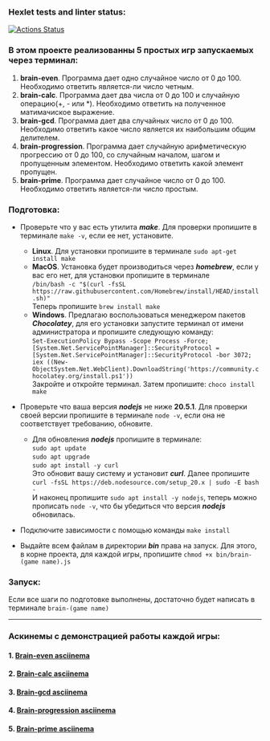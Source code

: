 ### Hexlet tests and linter status:

[![Actions Status](https://github.com/Oligkondr/frontend-project-44/actions/workflows/hexlet-check.yml/badge.svg)](https://github.com/Oligkondr/frontend-project-44/actions)

### В этом проекте реализованны 5 простых игр запускаемых через терминал:

1. **brain-even**. Программа дает одно случайное число от 0 до 100. Необходимо ответить является-ли число четным.
2. **brain-calc**. Программа дает два числа от 0 до 100 и случайную операцию(+, - или *). Необходимо ответить на
   полученное матимачиское выражение.
3. **brain-gcd**. Программа дает два случайных число от 0 до 100. Необходимо ответить какое число является их наибольшим
   общим делителем.
4. **brain-progression**. Программа дает случайную арифметическую прогрессию от 0 до 100, со случайным началом, шагом и
   пропущенным элементом. Необходимо ответить какой элемент пропущен.
5. **brain-prime**. Программа дает случайное число от 0 до 100. Необходимо ответить является-ли число простым.

### Подготовка:

- Проверьте что у вас есть утилита ***make***. Для проверки пропишите в терминале ```make -v```, если ее нет, установите.
    - **Linux**. Для установки пропишите в терминале ```sudo apt-get install make```
    - **MacOS**. Установка будет производиться через ***homebrew***, если у вас его нет, для установки пропишите в
      терминале\
      ```/bin/bash -c "$(curl -fsSL https://raw.githubusercontent.com/Homebrew/install/HEAD/install.sh)"```\
      Теперь пропишите ```brew install make```
    - **Windows**. Предлагаю воспользоваться менеджером пакетов ***Chocolatey***, для его установки запустите терминал
      от имени администратора и пропишите следующую команду:\
      ```Set-ExecutionPolicy Bypass -Scope Process -Force; [System.Net.ServicePointManager]::SecurityProtocol = [System.Net.ServicePointManager]::SecurityProtocol -bor 3072; iex ((New-ObjectSystem.Net.WebClient).DownloadString('https://community.chocolatey.org/install.ps1'))```\
      Закройте и откройте терминал. Затем пропишите: ```choco install make```


- Проверьте что ваша версия ***nodejs*** не ниже **20.5.1**. Для проверки своей версии пропишите в терминале
  ```node -v```, если она не соответствует требованию, обновите.
    - Для обновления ***nodejs*** пропишите в терминале:\
      ```sudo apt update```\
      ```sudo apt upgrade```\
      ```sudo apt install -y curl```\
      Это обновит вашу систему и установит ***curl***. Далее пропишите
      ```curl -fsSL https://deb.nodesource.com/setup_20.x | sudo -E bash -```\
      И наконец пропишите ```sudo apt install -y nodejs```, теперь можно прописать ```node -v```, что бы убедиться что
      версия ***nodejs*** обновилась.

- Подключите зависимости с помощью команды ```make install```
- Выдайте всем файлам в директории ***bin*** права на запуск. Для этого, в корне проекта, для каждой игры, пропишите
  ```chmod +x bin/brain-(game name).js```

### Запуск:

Если все шаги по подготовке выполнены, достаточно будет написать в терминале ```brain-(game name)```

***

### Аскинемы с демонстрацией работы каждой игры:

#### 1. [Brain-even asciinema](https://asciinema.org/a/O3ilmMRdAp28Zk5ZKHimE3Nan)

#### 2. [Brain-calc asciinema](https://asciinema.org/a/YeaFPcxbKJ9rU4wCDTGRcKKYt)

#### 3. [Brain-gcd asciinema](https://asciinema.org/a/QIK1r5c28EITHIzKokP8fj1rj)

#### 4. [Brain-progression asciinema](https://asciinema.org/a/PGcqjij3NHb2Li7ugkQXoJ9fh)

#### 5. [Brain-prime asciinema](https://asciinema.org/a/aOsFWQnkyxJAX5KiipQOMVY0r)
